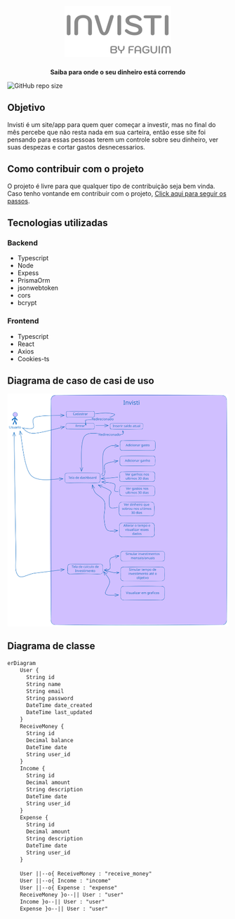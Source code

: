 <h1 align="center"><img src="./assets/LogoReadme.svg"></h1>

<div align="center">
  <p>
    <strong>Saiba para onde o seu dinheiro está correndo</strong>
  </p>
</div>

![GitHub repo size](https://img.shields.io/github/repo-size/faguim02/Invisti?style=for-the-badge)

## Objetivo
Invisti é um site/app para quem quer começar a investir, mas no final do mês percebe que não resta nada em sua carteira, então esse site foi pensando para essas pessoas terem um controle sobre seu dinheiro, ver suas despezas e cortar gastos desnecessarios.

## Como contribuir com o projeto
O projeto é livre para que qualquer tipo de contribuição seja bem vinda.
Caso tenho vontande em contribuir com o projeto, 
[Click aqui para seguir os passos](./Contribuir.md).

## Tecnologias utilizadas
### Backend
- Typescript
- Node
- Expess
- PrismaOrm
- jsonwebtoken
- cors
- bcrypt
### Frontend
- Typescript
- React
- Axios
- Cookies-ts

## Diagrama de caso de casi de uso

<img src="./diagrams/usecase.svg"/>


## Diagrama de classe

```mermaid
erDiagram
    User {
      String id
      String name
      String email
      String password
      DateTime date_created
      DateTime last_updated
    }
    ReceiveMoney {
      String id
      Decimal balance
      DateTime date
      String user_id
    }
    Income {
      String id
      Decimal amount
      String description
      DateTime date
      String user_id
    }
    Expense {
      String id
      Decimal amount
      String description
      DateTime date
      String user_id
    }
    
    User ||--o{ ReceiveMoney : "receive_money"
    User ||--o{ Income : "income"
    User ||--o{ Expense : "expense"
    ReceiveMoney }o--|| User : "user"
    Income }o--|| User : "user"
    Expense }o--|| User : "user"
```